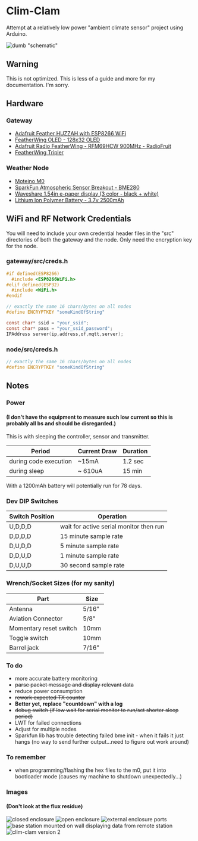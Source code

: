 # Clim-Clam

Attempt at a relatively low power "ambient climate sensor" project using Arduino.

![dumb "schematic"][header]
## Warning
This is not optimized. This is less of a guide and more for my documentation. I'm sorry.

## Hardware

### Gateway
* [Adafruit Feather HUZZAH with ESP8266 WiFi](https://www.adafruit.com/product/2821)
* [FeatherWing OLED - 128x32 OLED](https://www.adafruit.com/product/2900)
* [Adafruit Radio FeatherWing - RFM69HCW 900MHz - RadioFruit](https://www.adafruit.com/product/3229)
* [FeatherWing Tripler](https://www.adafruit.com/product/3417)

### Weather Node
* [Moteino M0](https://lowpowerlab.com/shop/product/184)
* [SparkFun Atmospheric Sensor Breakout - BME280](https://www.sparkfun.com/products/13676)
* [Waveshare 1.54in e-paper display (3 color - black + white)](https://www.amazon.com/gp/product/B0728BJTZC/ref=oh_aui_detailpage_o07_s00?ie=UTF8&psc=1)
* [Lithium Ion Polymer Battery - 3.7v 2500mAh](https://www.adafruit.com/product/328)

## WiFi and RF Network Credentials

You will need to include your own credential header files in the "src" directories of both the gateway and the node. Only need the encryption key for the node.

### gateway/src/creds.h
```c
#if defined(ESP8266)
  #include <ESP8266WiFi.h>
#elif defined(ESP32)
  #include <WiFi.h>
#endif

// exactly the same 16 chars/bytes on all nodes
#define ENCRYPTKEY "someKindOfString"

const char* ssid = "your_ssid";
const char* pass = "your_ssid_password";
IPAddress server(ip,address,of,mqtt,server);
```

### node/src/creds.h
```c
// exactly the same 16 chars/bytes on all nodes
#define ENCRYPTKEY "someKindOfString"
```

## Notes
### Power
#### (I don't have the equipment to measure such low current so this is probably all bs and should be disregarded.)
This is with sleeping the controller, sensor and transmitter.

| Period | Current Draw | Duration |
| - | - | - |
| during code execution | ~15mA | 1.2 sec |
| during sleep | ~ 610uA | 15 min |

With a 1200mAh battery will potentially run for 78 days.

### Dev DIP Switches
| Switch Position | Operation |
| - | - |
| U,D,D,D | wait for active serial monitor then run |
| D,D,D,D | 15 minute sample rate |
| D,U,D,D | 5 minute sample rate |
| D,D,U,D | 1 minute sample rate |
| D,U,U,D | 30 second sample rate|

### Wrench/Socket Sizes (for my sanity)
| Part | Size |
| - | - |
| Antenna | 5/16" |
| Aviation Connector | 5/8" |
| Momentary reset switch | 10mm |
| Toggle switch | 10mm |
| Barrel jack | 7/16" |

### To do
* more accurate battery monitoring
* ~~parse packet message and display relevant data~~
* reduce power consumption
* ~~rework expected TX counter~~
* **Better yet, replace "countdown" with a log**
* ~~debug switch (if low wait for serial monitor to run/set shorter sleep period)~~
* LWT for failed connections
* Adjust for multiple nodes
* Sparkfun lib has trouble detecting failed bme init - when it fails it just hangs (no way to send further output...need to figure out work around)

### To remember

* when programming/flashing the hex files to the m0, put it into bootloader mode (causes my machine to shutdown unexpectedly...)

### Images
#### (Don't look at the flux residue)

![closed enclosure][img1]
![open enclosure][img2]
![external enclosure ports][img3]
![base station mounted on wall displaying data from remote station][img4]
![clim-clam version 2][img5]

[header]: img/radio_barl-02.png
[img1]: img/v1_01.jpg
[img2]: img/rs_01.png
[img3]: img/rs_02.png
[img4]: img/bs_01.png
[img5]: img/v2_01.jpg
